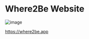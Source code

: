 # Where2Be Website

![image](https://github.com/MomentEvents/Where2Be-Website/assets/59634395/f1810b52-dd63-48ef-bbb7-89d96eb46bd7)

https://where2be.app
